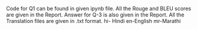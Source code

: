 Code for Q1 can be found in given ipynb file.
All the Rouge and BLEU scores are given in the Report.
Answer for Q-3 is also given in the Report.
All the Translation files are given in .txt format.
hi- Hindi
en-English
mr-Marathi